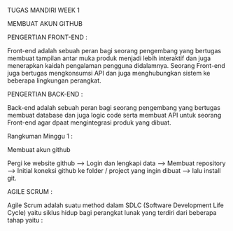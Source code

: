 TUGAS MANDIRI WEEK 1

MEMBUAT AKUN GITHUB

PENGERTIAN FRONT-END :

Front-end adalah sebuah peran bagi seorang pengembang yang bertugas membuat tampilan antar muka produk menjadi lebih interaktif dan juga menerapkan kaidah pengalaman pengguna didalamnya. Seorang Front-end juga bertugas mengkonsumsi API dan juga menghubungkan sistem ke beberapa lingkungan perangkat.

PENGERTIAN BACK-END :

Back-end adalah sebuah peran bagi seorang pengembang yang bertugas membuat database dan juga logic code serta membuat API untuk seorang Front-end agar dpaat mengintegrasi produk yang dibuat.

Rangkuman Minggu 1 :

Membuat akun github

Pergi ke website github --> Login dan lengkapi data --> Membuat repository --> Initial koneksi github ke folder / project yang ingin dibuat --> lalu install git.

AGILE SCRUM :

Agile Scrum adalah suatu method dalam SDLC (Software Development Life Cycle) yaitu siklus hidup bagi perangkat lunak yang terdiri dari beberapa tahap yaitu :
